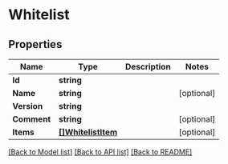 # Whitelist

## Properties
Name | Type | Description | Notes
------------ | ------------- | ------------- | -------------
**Id** | **string** |  | 
**Name** | **string** |  | [optional] 
**Version** | **string** |  | 
**Comment** | **string** |  | [optional] 
**Items** | [**[]WhitelistItem**](WhitelistItem.md) |  | [optional] 

[[Back to Model list]](../README.md#documentation-for-models) [[Back to API list]](../README.md#documentation-for-api-endpoints) [[Back to README]](../README.md)


